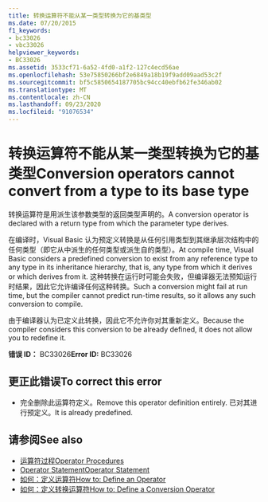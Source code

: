 ```yaml
---
title: 转换运算符不能从某一类型转换为它的基类型
ms.date: 07/20/2015
f1_keywords:
- bc33026
- vbc33026
helpviewer_keywords:
- BC33026
ms.assetid: 3533cf71-6a52-4fd0-a1f2-127c4ecd56ae
ms.openlocfilehash: 53e75850266bf2e6849a18b19f9add09aad53c2f
ms.sourcegitcommit: bf5c5850654187705bc94cc40ebfb62fe346ab02
ms.translationtype: MT
ms.contentlocale: zh-CN
ms.lasthandoff: 09/23/2020
ms.locfileid: "91076534"
---
```

# <a name="conversion-operators-cannot-convert-from-a-type-to-its-base-type"></a><span data-ttu-id="12f17-102">转换运算符不能从某一类型转换为它的基类型</span><span class="sxs-lookup"><span data-stu-id="12f17-102">Conversion operators cannot convert from a type to its base type</span></span>

<span data-ttu-id="12f17-103">转换运算符是用派生该参数类型的返回类型声明的。</span><span class="sxs-lookup"><span data-stu-id="12f17-103">A conversion operator is declared with a return type from which the parameter type derives.</span></span>  
  
 <span data-ttu-id="12f17-104">在编译时，Visual Basic 认为预定义转换是从任何引用类型到其继承层次结构中的任何类型（即它从中派生的任何类型或派生自的类型）。</span><span class="sxs-lookup"><span data-stu-id="12f17-104">At compile time, Visual Basic considers a predefined conversion to exist from any reference type to any type in its inheritance hierarchy, that is, any type from which it derives or which derives from it.</span></span> <span data-ttu-id="12f17-105">这种转换在运行时可能会失败，但编译器无法预知运行时结果，因此它允许编译任何这种转换。</span><span class="sxs-lookup"><span data-stu-id="12f17-105">Such a conversion might fail at run time, but the compiler cannot predict run-time results, so it allows any such conversion to compile.</span></span>  
  
 <span data-ttu-id="12f17-106">由于编译器认为已定义此转换，因此它不允许你对其重新定义。</span><span class="sxs-lookup"><span data-stu-id="12f17-106">Because the compiler considers this conversion to be already defined, it does not allow you to redefine it.</span></span>  
  
 <span data-ttu-id="12f17-107">**错误 ID：** BC33026</span><span class="sxs-lookup"><span data-stu-id="12f17-107">**Error ID:** BC33026</span></span>  
  
## <a name="to-correct-this-error"></a><span data-ttu-id="12f17-108">更正此错误</span><span class="sxs-lookup"><span data-stu-id="12f17-108">To correct this error</span></span>  
  
- <span data-ttu-id="12f17-109">完全删除此运算符定义。</span><span class="sxs-lookup"><span data-stu-id="12f17-109">Remove this operator definition entirely.</span></span> <span data-ttu-id="12f17-110">已对其进行预定义。</span><span class="sxs-lookup"><span data-stu-id="12f17-110">It is already predefined.</span></span>  
  
## <a name="see-also"></a><span data-ttu-id="12f17-111">请参阅</span><span class="sxs-lookup"><span data-stu-id="12f17-111">See also</span></span>

- [<span data-ttu-id="12f17-112">运算符过程</span><span class="sxs-lookup"><span data-stu-id="12f17-112">Operator Procedures</span></span>](../programming-guide/language-features/procedures/operator-procedures.md)
- [<span data-ttu-id="12f17-113">Operator Statement</span><span class="sxs-lookup"><span data-stu-id="12f17-113">Operator Statement</span></span>](../language-reference/statements/operator-statement.md)
- [<span data-ttu-id="12f17-114">如何：定义运算符</span><span class="sxs-lookup"><span data-stu-id="12f17-114">How to: Define an Operator</span></span>](../programming-guide/language-features/procedures/how-to-define-an-operator.md)
- [<span data-ttu-id="12f17-115">如何：定义转换运算符</span><span class="sxs-lookup"><span data-stu-id="12f17-115">How to: Define a Conversion Operator</span></span>](../programming-guide/language-features/procedures/how-to-define-a-conversion-operator.md)
